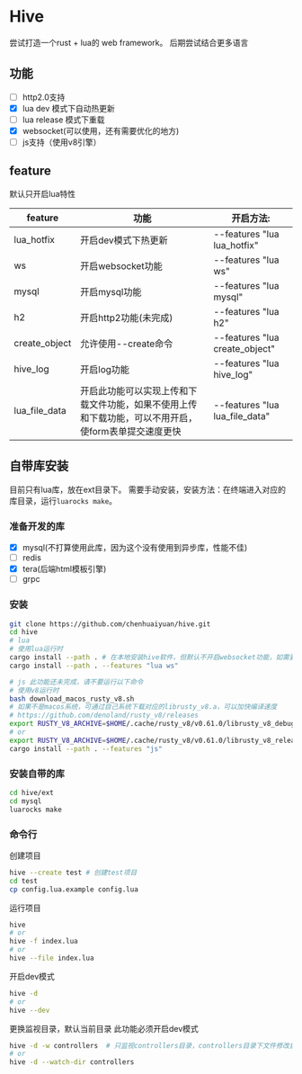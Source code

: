# Hive

尝试打造一个rust + lua的 web framework。
后期尝试结合更多语言

## 功能

- [ ] http2.0支持
- [x] lua dev 模式下自动热更新
- [ ] lua release 模式下重载
- [x] websocket(可以使用，还有需要优化的地方)
- [ ] js支持（使用v8引擎）

## feature

默认只开启lua特性

| feature       | 功能                | 开启方法:                       |
| ------------- | ------------------ | ------------------------------ |
| lua_hotfix    | 开启dev模式下热更新   | --features "lua lua_hotfix"    |
| ws            | 开启websocket功能    | --features "lua ws"            |
| mysql         | 开启mysql功能        | --features "lua mysql"         |
| h2            | 开启http2功能(未完成) | --features "lua h2"            |
| create_object | 允许使用--create命令  | --features "lua create_object" |
| hive_log      | 开启log功能          | --features "lua hive_log"      |
| lua_file_data | 开启此功能可以实现上传和下载文件功能，如果不使用上传和下载功能，可以不用开启，使form表单提交速度更快 | --features "lua lua_file_data" |

## 自带库安装

目前只有lua库，放在ext目录下。
需要手动安装，安装方法：在终端进入对应的库目录，运行`luarocks make`。

### 准备开发的库

- [x] mysql(不打算使用此库，因为这个没有使用到异步库，性能不佳)
- [ ] redis
- [x] tera(后端html模板引擎)
- [ ] grpc

### 安装

```bash
git clone https://github.com/chenhuaiyuan/hive.git
cd hive
# lua
# 使用lua运行时
cargo install --path . # 在本地安装hive软件，但默认不开启websocket功能，如需要使用websocket，请运行下面命令行
cargo install --path . --features "lua ws"

# js 此功能还未完成，请不要运行以下命令
# 使用v8运行时
bash download_macos_rusty_v8.sh
# 如果不是macos系统，可通过自己系统下载对应的librusty_v8.a，可以加快编译速度
# https://github.com/denoland/rusty_v8/releases
export RUSTY_V8_ARCHIVE=$HOME/.cache/rusty_v8/v0.61.0/librusty_v8_debug_x86_64-apple-darwin.a
# or
export RUSTY_V8_ARCHIVE=$HOME/.cache/rusty_v8/v0.61.0/librusty_v8_release_x86_64-apple-darwin.a
cargo install --path . --features "js"
```

### 安装自带的库

```bash
cd hive/ext
cd mysql
luarocks make
```

### 命令行

创建项目

```bash
hive --create test # 创建test项目
cd test
cp config.lua.example config.lua
```

运行项目

```bash
hive
# or
hive -f index.lua
# or
hive --file index.lua
```

开启dev模式

```bash
hive -d
# or
hive --dev
```

更换监视目录，默认当前目录
此功能必须开启dev模式

```bash
hive -d -w controllers  # 只监视controllers目录，controllers目录下文件修改自动热更新
# or
hive -d --watch-dir controllers
```
